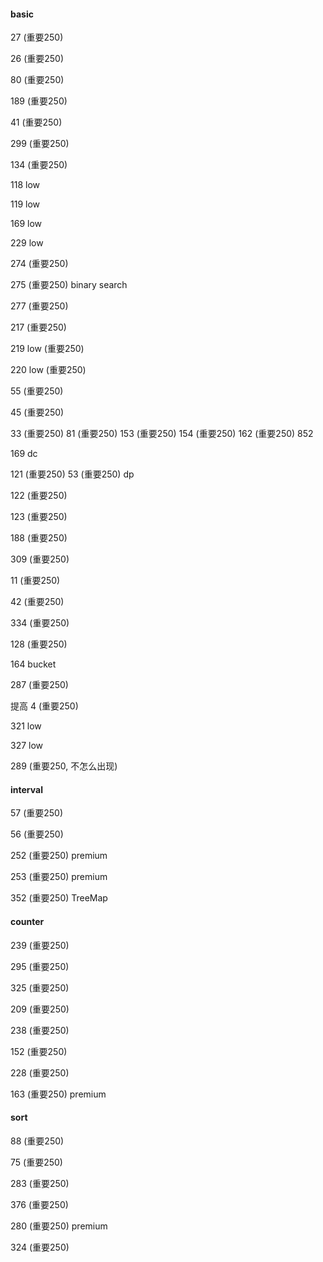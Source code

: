 #### basic

27 (重要250)

26 (重要250)

80 (重要250)

189 (重要250)

41 (重要250)

299 (重要250)

134 (重要250)

118 low

119 low

169 low

229 low

274 (重要250)

275 (重要250) binary search

277 (重要250)

217 (重要250)

219 low (重要250)

220 low (重要250)

55 (重要250)

45 (重要250)

33 (重要250) 81 (重要250) 153 (重要250) 154 (重要250) 162 (重要250) 852

169 dc

121 (重要250) 53 (重要250) dp 

122 (重要250)

123 (重要250)

188 (重要250)
 
309 (重要250)

11 (重要250)

42 (重要250)

334 (重要250)

128 (重要250)

164 bucket

287 (重要250) 

提高
4 (重要250)

321 low

327 low

289 (重要250, 不怎么出现)

#### interval

57 (重要250)

56 (重要250)

252 (重要250) premium

253 (重要250) premium

352 (重要250) TreeMap


#### counter

239 (重要250)

295 (重要250)

325 (重要250)

209 (重要250)

238 (重要250)

152 (重要250)

228 (重要250)

163 (重要250) premium

#### sort

88 (重要250)

75 (重要250)

283 (重要250) 

376 (重要250)

280 (重要250) premium

324 (重要250)